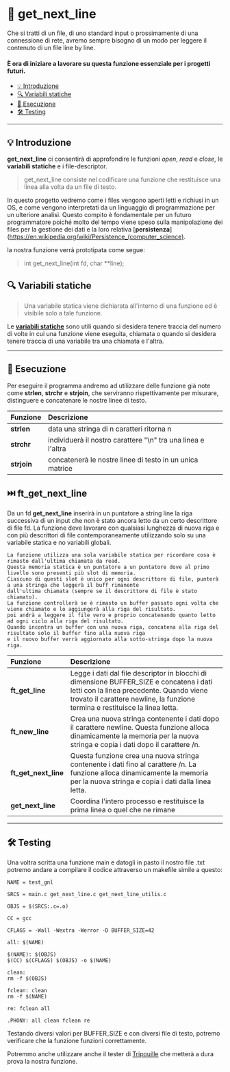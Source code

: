 # 📖 get_next_line

 Che si tratti di un file, di uno standard input o prossimamente di una connessione di rete, avremo sempre bisogno di un modo per leggere il contenuto di un file line by line.

#### È ora di iniziare a lavorare su questa funzione essenziale per i progetti futuri.

<!-- TOC -->
* [💡 Introduzione](#-introduzione)
* [🔍 Variabili statiche](#-variabili-statiche)
* [📝 Esecuzione](#-esecuzione)
* [🛠️ Testing](#-testing)
<!-- TOC -->

------------

## 💡 Introduzione

**get_next_line** ci consentirà di approfondire le funzioni *open*, *read* e *close*, le **variabili statiche** e i file-descriptor.

>get_next_line consiste nel codificare una funzione che restituisce una linea alla volta da un file di testo.

In questo progetto vedremo come i files vengono aperti letti e richiusi in un OS,
e come vengono interpretati da un linguaggio di programmazione per un ulteriore analisi.
Questo compito è fondamentale per un futuro programmatore poiché molto del tempo viene speso
sulla manipolazione dei files per la gestione dei dati e la loro relativa [**persistenza**](https://en.wikipedia.org/wiki/Persistence_(computer_science).

la nostra funzione verrà prototipata come segue:

> int get_next_line(int fd, char **line);

## 🔍 Variabili statiche

> Una variabile statica viene dichiarata all'interno di una funzione ed è visibile solo a tale funzione.

Le **[variabili statiche](https://en.wikipedia.org/wiki/Static_variable)** sono utili quando si desidera tenere traccia del numero di volte in cui una funzione viene eseguita,
chiamata o quando si desidera tenere traccia di una variabile tra una chiamata e l'altra.

____________

## 📝 Esecuzione

Per eseguire il programma andremo ad utilizzare delle funzione già note come 
**strlen**, **strchr** e **strjoin**, che serviranno rispettivamente per misurare,
distinguere e concatenare le nostre linee di testo.

| Funzione    | Descrizione                                                  |
|:------------|:-------------------------------------------------------------|
| **strlen**  | data una stringa di n caratteri ritorna n                    |
| **strchr**  | individuerà il nostro carattere "\n" tra una linea e l'altra |
| **strjoin** | concatenerà le nostre linee di testo in un unica matrice     |

## ⏭️ ft_get_next_line

Da un fd **get_next_line** inserirà in un puntatore a string line la riga successiva di un input 
che non è stato ancora letto da un certo descrittore di file fd. 
La funzione deve lavorare con qualsiasi lunghezza di nuova riga e con più descrittori di file contemporaneamente 
utilizzando solo su una variabile statica e no variabili globali.

    La funzione utilizza una sola variabile statica per ricordare cosa è rimasto dall'ultima chiamata da read. 
    Questa memoria statica è un puntatore a un puntatore dove al primo livello sono presenti più slot di memoria. 
    Ciascuno di questi slot è unico per ogni descrittore di file, punterà a una stringa che leggerà il buff rimanente 
    dall'ultima chiamata (sempre se il descrittore di file è stato chiamato).
    La funzione controllerà se è rimasto un buffer passato ogni volta che viene chiamato e lo aggiungerà alla riga del risultato. 
    poi andrà a leggere il file vero e proprio concatenando quanto letto ad ogni ciclo alla riga del risultato.
    Quando incontra un buffer con una nuova riga, concatena alla riga del risultato solo il buffer fino alla nuova riga 
    e il nuovo buffer verrà aggiornato alla sotto-stringa dopo la nuova riga.

| Funzione             | Descrizione                                                                                                                                                                                                          |
|:---------------------|:---------------------------------------------------------------------------------------------------------------------------------------------------------------------------------------------------------------------|
| **ft_get_line**      | Legge i dati dal file descriptor in blocchi di dimensione BUFFER_SIZE e concatena i dati letti con la linea precedente. Quando viene trovato il carattere newline, la funzione termina e restituisce la linea letta. |
| **ft_new_line**      | Crea una nuova stringa contenente i dati dopo il carattere newline. Questa funzione alloca dinamicamente la memoria per la nuova stringa e copia i dati dopo il carattere /n.                                        |
| **ft_get_next_line** | Questa funzione crea una nuova stringa contenente i dati fino al carattere /n. La funzione alloca dinamicamente la memoria per la nuova stringa e copia i dati dalla linea letta.                                    |
| **get_next_line**    | Coordina l'intero processo e restituisce la prima linea o quel che ne rimane                                                                                                                                         |

____________

## 🛠️ Testing

Una voltra scritta una funzione main e datogli in pasto il nostro file .txt 
potremo andare a compilare il codice attraverso un makefile simile a questo:

    NAME = test_gnl

    SRCS = main.c get_next_line.c get_next_line_utilis.c  

    OBJS = $(SRCS:.c=.o)

    CC = gcc

    CFLAGS = -Wall -Wextra -Werror -D BUFFER_SIZE=42

    all: $(NAME)

    $(NAME): $(OBJS)
    $(CC) $(CFLAGS) $(OBJS) -o $(NAME)

    clean:
    rm -f $(OBJS)

    fclean: clean
    rm -f $(NAME)

    re: fclean all

    .PHONY: all clean fclean re


Testando diversi valori per BUFFER_SIZE e con diversi file di testo, potremo verificare che la funzione funzioni correttamente.

Potremmo anche utilizzare anche il tester di [Tripouille](https://github.com/Tripouille/gnlTester) che metterà a dura prova la nostra funzione.
